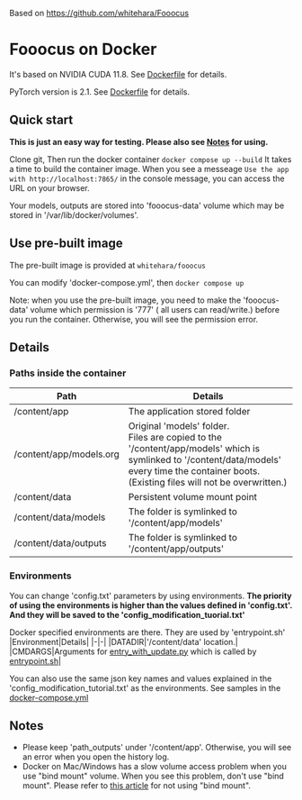 Based on https://github.com/whitehara/Fooocus

# Fooocus on Docker

It's based on NVIDIA CUDA 11.8. See [Dockerfile](Dockerfile) for details.

PyTorch version is 2.1. See [Dockerfile](Dockerfile) for details.

## Quick start

**This is just an easy way for testing. Please also see [Notes](#notes) for using.**

Clone git, Then run the docker container `docker compose up --build`
It takes a time to build the container image.
When you see a messeage  `Use the app with http://localhost:7865/` in the console message, you can access the URL on your browser.

Your models, outputs are stored into 'fooocus-data' volume which may be stored in '/var/lib/docker/volumes'.

## Use pre-built image

The pre-built image is provided at `whitehara/fooocus`

You can modify 'docker-compose.yml', then `docker compose up`

Note: when you use the pre-built image, you need to make the 'fooocus-data' volume which permission is '777' ( all users can read/write.) before you run the container.
Otherwise, you will see the permission error.

## Details

### Paths inside the container

|Path|Details|
|-|-|
|/content/app|The application stored folder|
|/content/app/models.org|Original 'models' folder.<br> Files are copied to the '/content/app/models' which is symlinked to '/content/data/models' every time the container boots. (Existing files will not be overwritten.) |
|/content/data|Persistent volume mount point|
|/content/data/models|The folder is symlinked to '/content/app/models'|
|/content/data/outputs|The folder is symlinked to '/content/app/outputs'|

### Environments

You can change 'config.txt' parameters by using environments.
**The priority of using the environments is higher than the values defined in 'config.txt'. And they will be saved to the 'config_modification_tuorial.txt'**

Docker specified environments are there. They are used by 'entrypoint.sh'
|Environment|Details|
|-|-|
|DATADIR|'/content/data' location.|
|CMDARGS|Arguments for [entry_with_update.py](entry_with_update.py) which is called by [entrypoint.sh](entrypoint.sh)|

You can also use the same json key names and values explained in the 'config_modification_tutorial.txt' as the environments.
See samples in the [docker-compose.yml](docker-compose.yml)

## Notes

- Please keep 'path_outputs' under '/content/app'. Otherwise, you will see an error when you open the history log.
- Docker on Mac/Windows has a slow volume access problem when you use "bind mount" volume. When you see this problem, don't use "bind mount". Please refer to [this article](https://docs.docker.com/storage/volumes/#use-a-volume-with-docker-compose) for not using "bind mount".